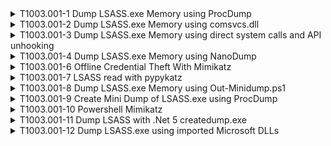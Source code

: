 <details>
<summary>T1003.001-1 Dump LSASS.exe Memory using ProcDump
</summary>
<pre>$ NA </pre>
</details>
<details>
<summary>T1003.001-2 Dump LSASS.exe Memory using comsvcs.dll
</summary>
<pre>$ NA </pre>
</details>
<details>
<summary>T1003.001-3 Dump LSASS.exe Memory using direct system calls and API unhooking
</summary>
<pre>$ NA </pre>
</details>
<details>
<summary>T1003.001-4 Dump LSASS.exe Memory using NanoDump
</summary>
<pre>$ NA </pre>
</details>
<details>
<summary>T1003.001-6 Offline Credential Theft With Mimikatz
</summary>
<pre>$ NA </pre>
</details>
<details>
<summary>T1003.001-7 LSASS read with pypykatz
</summary>
<pre>$ NA </pre>
</details>
<details>
<summary>T1003.001-8 Dump LSASS.exe Memory using Out-Minidump.ps1
</summary>
<pre>$ NA </pre>
</details>
<details>
<summary>T1003.001-9 Create Mini Dump of LSASS.exe using ProcDump
</summary>
<pre>$ NA </pre>
</details>
<details>
<summary>T1003.001-10 Powershell Mimikatz
</summary>
<pre>$ NA </pre>
</details>
<details>
<summary>T1003.001-11 Dump LSASS with .Net 5 createdump.exe
</summary>
<pre>$ NA </pre>
</details>
<details>
<summary>T1003.001-12 Dump LSASS.exe using imported Microsoft DLLs
</summary>
<pre>$ NA </pre>
</details>
